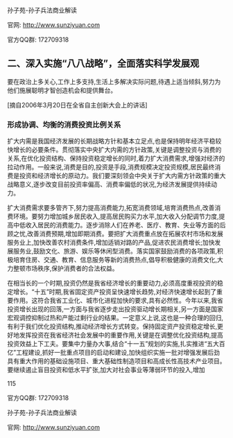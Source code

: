 孙子苑-孙子兵法商业解读

官网: http://www.sunziyuan.com

官方QQ群: 172709318

## 二、深入实施“八八战略”，全面落实科学发展观

要在政治上多关心,工作上多支持,生活上多解决实际问题,待遇上适当倾斜,努力为他们施展聪明才智创造机会和提供舞台。

[摘自2006年3月20日在全省自主创新大会上的讲话]

### 形成协调、均衡的消费投资比例关系

扩大内需是我国经济发展的长期战略方针和基本立足点,也是保持明年经济平稳较快增长的必要条件。贯彻落实中央扩大内需的方针政策,关键是调整投资与消费的关系,在优化投资结构、保持投资稳定增长的同时,着力扩大消费需求,增强对经济的拉动作用。一般来说,消费是目的,投资是手段,消费规模决定投资规模,居民最终消费是投资和经济增长的原动力。我们要深刻领会中央关于扩大内需方针政策的重大战略意义,逐步改变目前投资率偏高、消费率偏低的状况,为经济发展提供持续动力。

扩大消费需求要多管齐下,努力提高消费能力,拓宽消费领域,培育消费热点,改善消费环境。要努力增加城乡居民收入,提高居民购买力水平,加大收入分配调节力度,提高中低收入居民的消费能力。逐步消除人们在养老、医疗、教育、失业等方面的后顾之忧,改善消费预期,增加即期消费。要把扩大消费重点放在拓展农村市场和发展服务业上,加快改善农村消费条件,增加适销对路的产品,促进农民消费增长;加快发展服务业,鼓励文化、旅游、娱乐等休闲型消费。落实国家鼓励消费的各项政策,积极培育住房、交通、教育、信息服务等新的消费热点,倡导积极健康的消费文化,大力整顿市场秩序,保护消费者的合法权益。

在相当长的一个时期,投资仍然是我省经济增长的重要动力,必须高度重视投资的稳定增长。“十五”时期,我省固定资产投资呈快速增长趋势,对经济快速增长起到了重要作用。这符合我省工业化、城市化进程加快的要求,具有必然性。今年以来,我省投资增长出现的回落,一方面与我省逐步走出投资驱动增长期相关,另一方面是国家宏观调控抑制过热和产能过剩行业的结果。一定意义上说,这也是一种合理的回归,有利于我们优化投资结构,推动经济增长方式转变。保持固定资产投资稳定增长,更好地发挥投资在我省经济社会发展中的重要作用,关键是在调整优化投资结构,提高投资效益上下工夫。要集中力量办大事,结合“十一五”规划的实施,扎实推进“五大百亿”工程建设,抓好一批重点项目的启动和建设,加快组织实施一批对增强发展后劲具有重大作用的基础设施项目、重大基础性制造项目和高成长性高技术产业项目。要继续遏止盲目投资和低水平扩张,加大对社会事业等薄弱环节的投入,增加

115

官方QQ群: 172709318

孙子苑-孙子兵法商业解读

官网: http://www.sunziyuan.com
